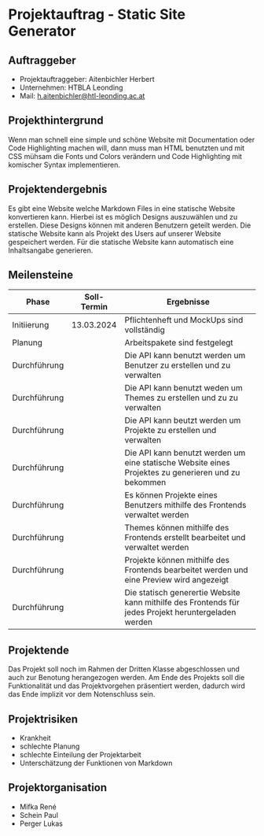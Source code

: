 # Projektauftrag - Static Site Generator

## Auftraggeber

- Projektauftraggeber: Aitenbichler Herbert
- Unternehmen: HTBLA Leonding
- Mail: h.aitenbichler@htl-leonding.ac.at

## Projekthintergrund

Wenn man schnell eine simple und schöne Website mit Documentation oder Code Highlighting machen will, dann muss man HTML
benutzten und mit CSS mühsam die Fonts und Colors verändern und Code Highlighting mit komischer Syntax implementieren.

## Projektendergebnis

Es gibt eine Website welche Markdown Files in eine statische Website konvertieren kann. Hierbei ist es möglich Designs auszuwählen und zu erstellen. Diese Designs können mit anderen Benutzern geteilt werden. Die statische Website kann als Projekt des Users auf unserer Website gespeichert werden. Für die statische Website kann automatisch eine Inhaltsangabe generieren.

## Meilensteine

|Phase|Soll-Termin|Ergebnisse|
|-----|-----------|----------|
|Initiierung|13.03.2024         |Pflichtenheft und MockUps sind vollständig|vorhanden|
|Planung||Arbeitspakete sind festgelegt|
|Durchführung||Die API kann benutzt werden um Benutzer zu erstellen und zu verwalten|
|Durchführung||Die API kann benutzt weden um Themes zu erstellen und zu zu verwalten|
|Durchführung||Die API kann beutzt werden um Projekte zu erstellen und verwalten|
|Durchführung||Die API kann benutzt werden um eine statische Website eines Projektes zu generieren und zu bekommen|
|Durchführung||Es können Projekte eines Benutzers mithilfe des Frontends verwaltet werden|
|Durchführung||Themes können mithilfe des Frontends erstellt bearbeitet und verwaltet werden|
|Durchführung||Projekte können mithilfe des Frontends bearbeitet werden und eine Preview wird angezeigt|
|Durchführung||Die statisch generertie Website kann mithilfe des Frontends für jedes Projekt heruntergeladen werden|


## Projektende

Das Projekt soll noch im Rahmen der Dritten Klasse abgeschlossen und auch zur Benotung herangezogen werden.
Am Ende des Projekts soll die Funktionalität und das Projektvorgehen präsentiert werden, dadurch wird das Ende implizit vor dem Notenschluss sein. 

## Projektrisiken

- Krankheit
- schlechte Planung
- schlechte Einteilung der Projektarbeit
- Unterschätzung der Funktionen von Markdown

## Projektorganisation

- Mifka René
- Schein Paul
- Perger Lukas